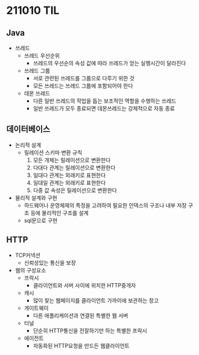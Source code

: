 # 211010 TIL
## Java
- 쓰레드
	- 쓰레드 우선순위
		- 쓰레드의 우선순의 속성 값에 따라 쓰레드가 얻는 실행시간이 달라진다
	- 쓰레드 그룹
		- 서로 관련된 쓰레드를 그룹으로 다루기 위한 것
		- 모든 쓰레드는 쓰레드 그룹에 포함되어야 한다
	- 데몬 쓰레드
		- 다른 일반 쓰레드의 작업을 돕는 보조적인 역할을 수행하는 쓰레드
		- 일반 쓰레드가 모두 종료되면 데몬쓰레드는 강제적으로 자동 종료
## 데이터베이스
- 논리적 설계
	- 릴레이션 스키마 변환 규칙
		1. 모든 개체는 릴레이션으로 변환한다
		2. 다대다 관계는 릴레이션으로 변환한다
		3. 일대다 관계는 외래키로 표현한다
		4. 일대일 관계는 외래키로 표현한다
		5. 다중 값 속성은 릴레이션으로 변환한다
- 물리적 설계와 구현
	- 하드웨어나 운영체제의 특정을 고려하여 필요한 인덱스의 구조나 내부 저장 구조 등에 물리적인 구조를 설계
	- sql문으로 구현
## HTTP
- TCP커넥션
	- 신뢰성있는 통신을 보장
- 웹의 구성요소
	- 프락시
		- 클라이언트와 서버 사이에 위치한 HTTP중개자
	- 캐시
		- 많이 찾는 웹페이지를 클라이언트 가까이에 보관하는 창고
	- 게이트웨이
		- 다른 애플리케이션과 연결된 특별한 웹 서버
	- 터널
		- 단순히 HTTP통신을 전잘하기만 하는 특별한 프락시
	- 에이전트
		- 자동화된 HTTP요청을 만드든 웹클라이언트
